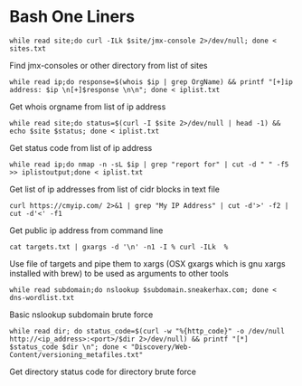 # Bash One Liners

```
while read site;do curl -ILk $site/jmx-console 2>/dev/null; done < sites.txt
```

Find jmx-consoles or other directory from list of sites

```
while read ip;do response=$(whois $ip | grep OrgName) && printf "[+]ip address: $ip \n[+]$response \n\n"; done < iplist.txt
```

Get whois orgname from list of ip address

```
while read site;do status=$(curl -I $site 2>/dev/null | head -1) && echo $site $status; done < iplist.txt
```

Get status code from list of ip address

```
while read ip;do nmap -n -sL $ip | grep "report for" | cut -d " " -f5 >> iplistoutput;done < iplist.txt
```

Get list of ip addresses from list of cidr blocks in text file

```
curl https://cmyip.com/ 2>&1 | grep "My IP Address" | cut -d'>' -f2 | cut -d'<' -f1
```

Get public ip address from command line

```
cat targets.txt | gxargs -d '\n' -n1 -I % curl -ILk  %
```

Use file of targets and pipe them to xargs (OSX gxargs which is gnu xargs installed with brew) to be used as arguments to other tools

```
while read subdomain;do nslookup $subdomain.sneakerhax.com; done < dns-wordlist.txt
```

Basic nslookup subdomain brute force

```
while read dir; do status_code=$(curl -w "%{http_code}" -o /dev/null http://<ip_address>:<port>/$dir 2>/dev/null) && printf "[*] $status_code $dir \n"; done < "Discovery/Web-Content/versioning_metafiles.txt"
```

Get directory status code for directory brute force

